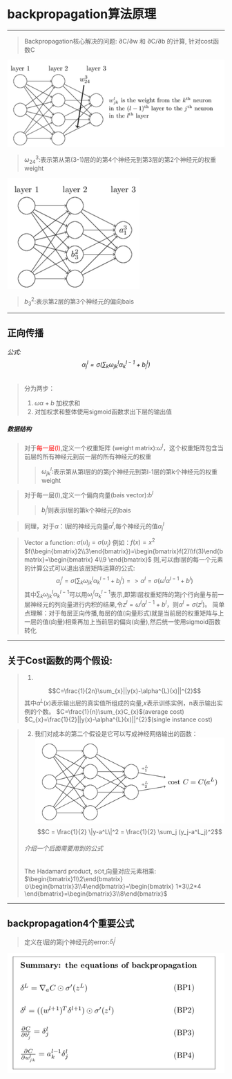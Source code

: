 # backpropagation算法原理
-------------------------

> Backpropagation核心解决的问题: ∂C/∂w 和 ∂C/∂b 的计算, 针对cost函数C

![](2018-05-08-20-50-22.png)
> $\omega_{24}^{3}:$表示第从第(3-1)层的的第4个神经元到第3层的第2个神经元的权重weight 

![](2018-05-08-20-51-28.png)
> $b_{3}^{2}:$表示第2层的第3个神经元的偏向bais
-----
## 正向传播

###### 公式:$$\alpha_{j}^{l}=\sigma(\sum_{k}\omega_{jk}^{l}\alpha_{k}^{l-1}+b_{j}^{l})$$

>分为两步：
>1. $\omega\alpha+b$ 加权求和
>2. 对加权求和整体使用sigmoid函数求出下层的输出值 
##### 数据结构
> 对于<font color='red'>每一层(l)</font>,定义一个权重矩阵     (weight matrix):$\omega^{l}$，这个权重矩阵包含当前层的所有神经元到前一层的所有神经元的权重
>> $\omega_{jk}^{l}:$表示第从第l层的的第j个神经元到第l-1层的第k个神经元的权重weight 

>对于每一层(l),定义一个偏向向量(bais vector):$b^{l}$
>> $b_{j}^{l}$则表示l层的第k个神经元的bais

>同理，对于$\alpha$：l层的神经元向量$\alpha^{l}$,每个神经元的值$\alpha_{j}^{l}$


> Vector a function: $\sigma(\upsilon)_{j} = \sigma(\upsilon_{j})$
> 例如：$f(x)=x^{2}$
> $f(\begin{bmatrix}2\\3\end{bmatrix})=\begin{bmatrix}f(2)\\f(3)\end{bmatrix}=\begin{bmatrix} 4\\9 \end{bmatrix}$
>则,可以由l层的每一个元素的计算公式可以退出该层矩阵运算的公式:$$\alpha_{j}^{l}=\sigma(\sum_{k}\omega_{jk}^{l}\alpha_{k}^{l-1}+b_{j}^{l})=>\alpha^{l}=\sigma(\omega^{l}\alpha^{l-1}+b^{l})$$
>其中$\sum_{k}\omega_{jk}^{l}\alpha_{k}^{l-1}$可以用$\omega_{j}^{l}\alpha_{k}^{l-1}$表示,即第l层权重矩阵的第j个行向量与前一层神经元的列向量进行内积的结果,令$z^{l}=\omega^{l}\alpha^{l-1}+b^{l}$，则$\alpha^{l}=\sigma(z^{l})$。
>简单点理解：对于每层正向传播,每层的值(向量形式)就是当前层的权重矩阵与上一层的值(向量)相乘再加上当前层的偏向(向量),然后统一使用sigmoid函数转化
--------------

## 关于Cost函数的两个假设:
>1. 
>$$C=\frac{1}{2n}\sum_{x}||y(x)-\alpha^{L}(x)||^{2}$$
>其中$\alpha^{L}(x)$表示输出层的真实值所组成的向量,$x$表示训练实例，n表示输出实例的个数。
> $C=\frac{1}{n}\sum_{x}C_{x}$(average cost)   
$C_{x}=\frac{1}{2}||y(x)-\alpha^{L}(x)||^{2}$(single instance cost)

>2. 我们对成本的第二个假设是它可以写​​成神经网络输出的函数：
>![](2018-05-09-19-22-34.png)
$$C = \frac{1}{2} \|y-a^L\|^2 = \frac{1}{2} \sum_j (y_j-a^L_j)^2$$
>###### 介绍一个后面需要用到的公式
>The Hadamard product, s⊙t,向量对应元素相乘:
>$\begin{bmatrix}1\\2\end{bmatrix}⊙\begin{bmatrix}3\\4\end{bmatrix}=\begin{bmatrix} 1*3\\2*4 \end{bmatrix}=\begin{bmatrix}3\\8\end{bmatrix}$
--------------

## backpropagation4个重要公式

>定义在l层的第j个神经元的error:$\delta_{l}^{j}$

![](2018-05-09-19-08-22.png)